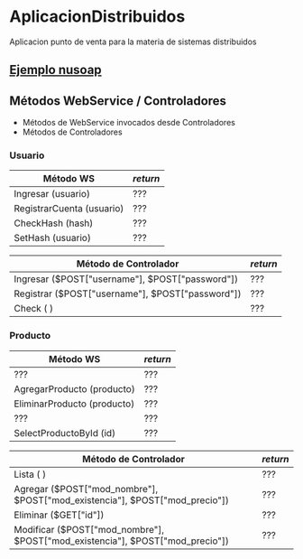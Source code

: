 # AplicacionDistribuidos
Aplicacion punto de venta para la materia de sistemas distribuidos

## [Ejemplo nusoap](www.qualityinfosolutions.com/servicio-web-basico-con-nusoap-php/)



## Métodos WebService / Controladores
* Métodos de WebService invocados desde Controladores
* Métodos de Controladores

### Usuario

Método WS | _return_
----------- | ------------
Ingresar (usuario) | ???
RegistrarCuenta (usuario) | ???
CheckHash (hash) | ???
SetHash (usuario) | ???

Método de Controlador | _return_
----------- | ------------
Ingresar ($POST["username"], $POST["password"]) | ???
Registrar ($POST["username"], $POST["password"]) | ???
Check ( ) | ???

### Producto

Método WS | _return_
----------- | ------------
??? | ???
AgregarProducto (producto) | ???
EliminarProducto (producto) | ???
??? | ???
SelectProductoById (id) | ???


Método de Controlador | _return_
----------- | ------------
Lista ( ) | ???
Agregar ($POST["mod_nombre"], $POST["mod_existencia"], $POST["mod_precio"]) | ???
Eliminar ($GET["id"]) | ???
Modificar ($POST["mod_nombre"], $POST["mod_existencia"], $POST["mod_precio"]) | ???
